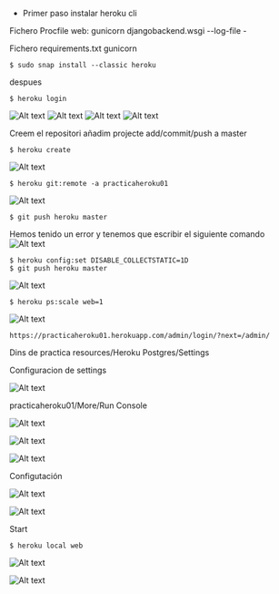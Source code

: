- Primer paso instalar heroku cli

Fichero Procfile
    web: gunicorn djangobackend.wsgi --log-file -


Fichero requirements.txt
    gunicorn

```
$ sudo snap install --classic heroku
```

despues 

```
$ heroku login
```
![Alt text](images/terminalLogin.png)
![Alt text](images/cap3.png)
![Alt text](images/capLoginBrow.png)
![Alt text](images/capLoginBrow.png)

Creem el repositori 
añadim projecte 
add/commit/push a master

```
$ heroku create
```
![Alt text](images/herokucreate.png)


```
$ heroku git:remote -a practicaheroku01
```
![Alt text](images/cap4.png)


```
$ git push heroku master
```

Hemos tenido un error y tenemos que escribir el siguiente comando
![Alt text](images/caperror.png)

```
$ heroku config:set DISABLE_COLLECTSTATIC=1D
$ git push heroku master
```
![Alt text](images/capfinal.png)

```
$ heroku ps:scale web=1
```
![Alt text](images/capFun.png)



```
https://practicaheroku01.herokuapp.com/admin/login/?next=/admin/
```

Dins de practica resources/Heroku Postgres/Settings

Configuracion de settings

![Alt text](images/capSetings.png)

practicaheroku01/More/Run Console

![Alt text](images/superuser.png)

![Alt text](images/despHero.png)

![Alt text](images/hotels.png)

Configutación 

![Alt text](images/addons.png)

![Alt text](images/installaddon.png)


Start
```
$ heroku local web
```
![Alt text](images/local1.png)

![Alt text](images/local.png)